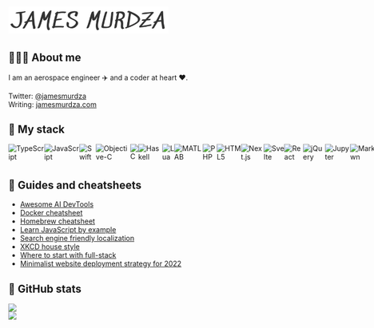 # <img src="./jamesmurdza.png" alt="James Murdza" width="320" />

## 👨🏼‍💻 About me

I am an aerospace engineer ✈️ and a coder at heart ❤️.

Twitter: [@jamesmurdza](https://twitter.com/jamesmurdza)<br />
Writing: [jamesmurdza.com](https://jamesmurdza.com)

## 🥞 My stack

<div style="display: flex;">
  <!-- Programming Languages -->
  <img src="https://cdn.jsdelivr.net/gh/devicons/devicon/icons/typescript/typescript-original.svg" alt="TypeScript" style="height:40px;" />
  <img src="https://cdn.jsdelivr.net/gh/devicons/devicon/icons/javascript/javascript-original.svg" alt="JavaScript" style="height:40px;" />
  <img src="https://cdn.jsdelivr.net/gh/devicons/devicon/icons/swift/swift-original.svg" alt="Swift" style="height:40px;" />
  <img src="https://cdn.jsdelivr.net/gh/devicons/devicon/icons/objectivec/objectivec-plain.svg" alt="Objective-C" style="height:40px;" />
  <img src="https://cdn.jsdelivr.net/gh/devicons/devicon/icons/c/c-original.svg" alt="C" style="height:40px;" />
  <img src="https://cdn.jsdelivr.net/gh/devicons/devicon/icons/haskell/haskell-original.svg" alt="Haskell" style="height:40px;" />
  <img src="https://cdn.jsdelivr.net/gh/devicons/devicon/icons/lua/lua-original.svg" alt="Lua" style="height:40px;" />
  <img src="https://cdn.jsdelivr.net/gh/devicons/devicon/icons/matlab/matlab-original.svg" alt="MATLAB" style="height:40px;" />
  <img src="https://cdn.jsdelivr.net/gh/devicons/devicon/icons/php/php-original.svg" alt="PHP" style="height:40px;" />

  <!-- Frontend and Web Technologies -->
  <img src="https://cdn.jsdelivr.net/gh/devicons/devicon/icons/html5/html5-original.svg" alt="HTML5" style="height:40px;" />
  <img src="https://cdn.jsdelivr.net/gh/devicons/devicon/icons/nextjs/nextjs-original.svg" alt="Next.js" style="height:40px;" />
  <img src="https://cdn.jsdelivr.net/gh/devicons/devicon/icons/svelte/svelte-original.svg" alt="Svelte" style="height:40px;" />
  <img src="https://cdn.jsdelivr.net/gh/devicons/devicon/icons/react/react-original.svg" alt="React" style="height:40px;" />
  <img src="https://cdn.jsdelivr.net/gh/devicons/devicon/icons/jquery/jquery-original.svg" alt="jQuery" style="height:40px;" />
  <img src="https://cdn.jsdelivr.net/gh/devicons/devicon/icons/jupyter/jupyter-original.svg" alt="Jupyter" style="height:40px;" />
  <img src="https://cdn.jsdelivr.net/gh/devicons/devicon/icons/markdown/markdown-original.svg" alt="Markdown" style="height:40px;" />
  <img src="https://cdn.jsdelivr.net/gh/devicons/devicon/icons/webflow/webflow-original.svg" alt="Webflow" style="height:40px;" />
  <img src="https://cdn.jsdelivr.net/gh/devicons/devicon/icons/vscode/vscode-original.svg" alt="VSCode" style="height:40px;" />
  <img src="https://cdn.jsdelivr.net/gh/devicons/devicon/icons/xcode/xcode-original.svg" alt="Xcode" style="height:40px;" />

  <!-- Backend and Server-side Technologies -->
  <img src="https://cdn.jsdelivr.net/gh/devicons/devicon/icons/nodejs/nodejs-original.svg" alt="Node.js" style="height:40px;" />

  <!-- Database and Data-related Technologies -->
  <img src="https://cdn.jsdelivr.net/gh/devicons/devicon/icons/mongodb/mongodb-original.svg" alt="MongoDB" style="height:40px;" />
  <img src="https://cdn.jsdelivr.net/gh/devicons/devicon/icons/mysql/mysql-original.svg" alt="MySQL" style="height:40px;" />
  <img src="https://cdn.jsdelivr.net/gh/devicons/devicon/icons/postgresql/postgresql-original.svg" alt="PostgreSQL" style="height:40px;" />
  <img src="https://cdn.jsdelivr.net/gh/devicons/devicon/icons/numpy/numpy-original.svg" alt="NumPy" style="height:40px;" />
  <img src="https://cdn.jsdelivr.net/gh/devicons/devicon/icons/pandas/pandas-original.svg" alt="Pandas" style="height:40px;" />

  <!-- Tools and Utilities -->
  <img src="https://cdn.jsdelivr.net/gh/devicons/devicon/icons/bash/bash-original.svg" alt="Bash" style="height:40px;" />
  <img src="https://cdn.jsdelivr.net/gh/devicons/devicon/icons/docker/docker-original.svg" alt="Docker" style="height:40px;" />
  <img src="https://cdn.jsdelivr.net/gh/devicons/devicon/icons/eslint/eslint-original.svg" alt="ESLint" style="height:40px;" />
  <img src="https://cdn.jsdelivr.net/gh/devicons/devicon/icons/selenium/selenium-original.svg" alt="Selenium" style="height:40px;" />
  <img src="https://cdn.jsdelivr.net/gh/devicons/devicon/icons/git/git-original.svg" alt="Git" style="height:40px;" />
  <img src="https://cdn.jsdelivr.net/gh/devicons/devicon/icons/ifttt/ifttt-original.svg" alt="IFTTT" style="height:40px;" />
  <img src="https://cdn.jsdelivr.net/gh/devicons/devicon/icons/graphql/graphql-plain.svg" alt="GraphQL" style="height:40px;" />
</div>

## 📓 Guides and cheatsheets

- [Awesome AI DevTools](https://github.com/jamesmurdza/awesome-ai-devtools)
- [Docker cheatsheet](https://gist.github.com/jamesmurdza/d7dced2298caa670d6fbaff871200eca)
- [Homebrew cheatsheet](https://gist.github.com/jamesmurdza/6e5f86bae7d3b3db4201a52045a5e477)
- [Learn JavaScript by example](https://github.com/jamesmurdza/learn-javascript)
- [Search engine friendly localization](https://gist.github.com/jamesmurdza/60f35abea0be215655ce5dcd1f6b6acf)
- [XKCD house style](https://gist.github.com/jamesmurdza/358ea01f07df3eddeddd7aa64a82e1dd)
- [Where to start with full-stack](https://gist.github.com/jamesmurdza/25213ecfd479f2c5e9c9a4f92aa3df83)
- [Minimalist website deployment strategy for 2022](https://gist.github.com/jamesmurdza/2992ca7c300e105185e0d4f404535799)

## 🐙 GitHub stats

<img src="https://github-readme-stats.vercel.app/api?username=jamesmurdza" align="left" width="425" />
<img src="https://github-readme-stats.vercel.app/api/top-langs/?username=jamesmurdza" align="left" width="255" />
